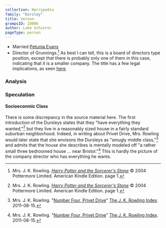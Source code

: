 ```yaml
---
collection: Harrypedia
family: "Dursley"
title: Vernon
grampsID: I0096
author: Luke Schierer
pageType: person
---
```


- Married [Petunia Evans][PD]
- Director of Grunnings.[^220927-1] As best I can tell, this is a board of
  directors type position, except that there is probably only one of them in
  this case, indicating that it is a smaller company. The title has a few
  legal implications, as seen [here][ukglc].

[ukglc]: https://www.gov.uk/running-a-limited-company
[PD]: /Harrypedia/people/evans/petunia/

[^220927-1]:
    Mrs. J. K. Rowling.
    _[Harry Potter and the Sorcerer's Stone](https://www.librarything.com/work/5403381/book/225886281)_
    © 2004 Pottermore Limited. American Kindle Edition. page 1.

### Analysis

### Speculation

#### Socioeconmic Class

There is some discrepancy in the source material here. The first introduction
of the Dursleys states that they "have everything they wanted,"[^220927-2] but
they live in a reasonably sized house in a fairly standard suburban
neighborhood. Indeed, in writing about Privet Drive, Mrs. Rowling would later
state that she envisons the Dursleys as "smugly middle class,"[^220927-3] and
admits that the house she describes is mentally modeled off "a rather small
three bedroomed house … near Bristol."[^220927-4] This is hardly the picture
of the company director who has everything he wants.

[^220927-2]:
    Mrs. J. K. Rowling.
    _[Harry Potter and the Sorcerer's Stone](https://www.librarything.com/work/5403381/book/225886281)_
    © 2004 Pottermore Limited. American Kindle Edition. page 1.

[^220927-3]:
    Mrs. J. K. Rowling.
    "[Number Four, Privet Drive](https://www.rowlingindex.org/work/pdpm/)"
    [The J. K. Rowling Index](https://www.rowlingindex.org). 2011-08-15.

[^220927-4]:
    Mrs. J. K. Rowling.
    "[Number Four, Privet Drive](https://www.rowlingindex.org/work/pdpm/)"
    [The J. K. Rowling Index](https://www.rowlingindex.org). 2011-08-15.
